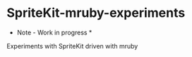 SpriteKit-mruby-experiments
===========================

* Note - Work in progress *

Experiments with SpriteKit driven with mruby
